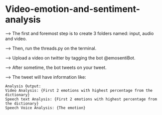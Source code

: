 # Video-emotion-and-sentiment-analysis

--> The first and foremost step is to create 3 folders named: input, audio and video.


--> Then, run the threads.py on the terminal.


--> Upload a video on twitter by tagging the bot @emosentiBot.



--> After sometime, the bot tweets on your tweet.



--> The tweet will have information like:


    Analysis Output:
    Video Analysis: {First 2 emotions with highest percentage from the dictionary}  
    Speech text Analysis: {First 2 emotions with highest percentage from the dictionary}  
    Speech Voice Analysis: {The emotion}
    

